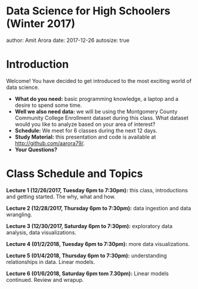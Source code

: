 <style>
/* Your other css */
    body {
      background-image: url(https://raw.githubusercontent.com/aarora79/DS_For_HighSchoolers/master/images/background7.png);
      background-position: center center;
      background-attachment: fixed;
      background-repeat: no-repeat;
      background-size: 100% 100%;
      text-color: blue;
    }
.section .reveal .state-background {
    background-image: url(http://goo.gl/yJFbG4);
    background-position: center center;
    background-attachment: fixed;
    background-repeat: no-repeat;
    background-size: 100% 100%;
}
</style>

Data Science for High Schoolers (Winter 2017)
========================================================
author: Amit Arora
date: 2017-12-26
autosize: true

Introduction
========================================================

Welcome! You have decided to get introduced to the most exciting world of data science.
- <b>What do you need:</b> basic programming knowledge, a laptop and a desire to spend some time.
- <b>Well we also need data:</b> we will be using the Montgomery County Community College Enrollment dataset during this class. What dataset would you like to analyze based on your area of interest?
- <b>Schedule:</b> We meet for 6 classes during the next 12 days.
- <b>Study Material:</b> this presentation and code is available at http://github.com/aarora79/.
- <b>Your Questions?</b>

Class Schedule and Topics
========================================================

<b>Lecture 1 (12/26/2017, Tuesday 6pm to 7:30pm):</b> this class, introductions and getting started. The why, what and how.

<b>Lecture 2 (12/28/2017, Thursday 6pm to 7:30pm):</b> data ingestion and data wrangling.

<b>Lecture 3 (12/30/2017, Saturday 6pm to 7:30pm):</b> exploratory data analysis, data visualizations.

<b>Lecture 4 (01/2/2018, Tuesday 6pm to 7:30pm):</b> more data visualizations.

<b>Lecture 5 (01/4/2018, Thursday 6pm to 7:30pm):</b> understanding relationships in data. Linear models.

<b>Lecture 6 (01/6/2018, Saturday 6pm tom 7.30pm):</b> Linear models continued. Review and wrapup.
